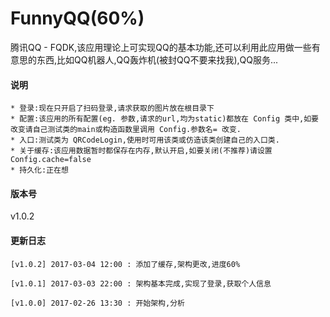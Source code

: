 # FunnyQQ(60%)
腾讯QQ - FQDK,该应用理论上可实现QQ的基本功能,还可以利用此应用做一些有意思的东西,比如QQ机器人,QQ轰炸机(被封QQ不要来找我),QQ服务...
#### 说明<br>

    * 登录:现在只开启了扫码登录,请求获取的图片放在根目录下
    * 配置:该应用的所有配置(eg. 参数,请求的url,均为static)都放在 Config 类中,如要改变请自己测试类的main或构造函数里调用 Config.参数名= 改变.
    * 入口:测试类为 QRCodeLogin,使用时可用该类或仿造该类创建自己的入口类.
    * 关于缓存:该应用数据暂时都保存在内存,默认开启,如要关闭(不推荐)请设置Config.cache=false
    * 持久化:正在想

#### 版本号<br>
v1.0.2<br>

#### 更新日志<br>
    [v1.0.2] 2017-03-04 12:00 : 添加了缓存,架构更改,进度60%
    
    [v1.0.1] 2017-03-03 22:00 : 架构基本完成,实现了登录,获取个人信息
    
    [v1.0.0] 2017-02-26 13:30 : 开始架构,分析
